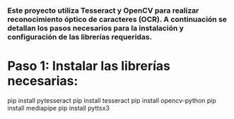 ### Este proyecto utiliza Tesseract y OpenCV para realizar reconocimiento óptico de caracteres (OCR). A continuación se detallan los pasos necesarios para la instalación y configuración de las librerías requeridas.
# Paso 1: Instalar las librerías necesarias:
pip install pytesseract
pip install tesseract
pip install opencv-python
pip install mediapipe
pip install pyttsx3


